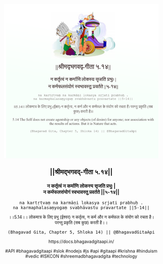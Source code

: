 <img src="../../asset/BG_5_14.png"/>
<center><h2>||श्रीमद्‍भगवद्‍-गीता ५.१४||</h2>
<h3>न कर्तृत्वं न कर्माणि लोकस्य सृजति प्रभुः |<br/>न कर्मफलसंयोगं स्वभावस्तु प्रवर्तते ||५-१४||</h3>
<pre>na kartṛtvaṃ na karmāṇi lokasya sṛjati prabhuḥ .<br/>na karmaphalasaṃyogaṃ svabhāvastu pravartate ||5-14||</pre>
<p>।।5.14।। लोकमात्र के लिए प्रभु (ईश्वर) न कर्तृत्व, न कर्म और न कर्मफल के संयोग को रचता है। परन्तु प्रकृति (सब कुछ) करती है।।</p>
<pre>(Bhagavad Gita, Chapter 5, Shloka 14) || @BhagavadGitaApi</pre><p>https://docs.bhagavadgitaapi.in/</p><p>#API #bhagavadgitaapi #slok #nodejs #js #api #gitaapi #krishna #hinduism #vedic #ISKCON #shreemadbhagavadgita #technology</p></center>